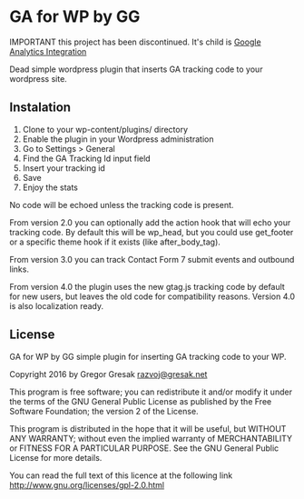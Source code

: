 # GA for WP by GG

IMPORTANT this project has been discontinued. It's child is [Google Analytics Integration](https://gitlab.com/gresakg/google-analytics-integration)

Dead simple wordpress plugin that inserts GA tracking code to your wordpress site.

## Instalation

1. Clone to your wp-content/plugins/ directory
2. Enable the plugin in your Wordpress administration
3. Go to Settings > General
4. Find the GA Tracking Id input field
5. Insert your tracking id
6. Save
7. Enjoy the stats

No code will be echoed unless the tracking code is present.

From version 2.0 you can optionally add the action hook that will echo your tracking code. By default this will be wp_head, but you could use get_footer or a specific theme hook if it exists (like after_body_tag).

From version 3.0 you can track Contact Form 7 submit events and outbound links.

From version 4.0 the plugin uses the new gtag.js tracking code by default for new users, but leaves the old code for compatibility reasons. Version 4.0 is also localization ready.

## License

GA for WP by GG simple plugin for inserting GA tracking code to your WP.

Copyright 2016 by Gregor Gresak razvoj@gresak.net

This program is free software; you can redistribute it and/or modify it under the terms of the GNU General Public License as published by the Free Software Foundation; the version 2 of the License.

This program is distributed in the hope that it will be useful, but WITHOUT ANY WARRANTY; without even the implied warranty of MERCHANTABILITY or FITNESS FOR A PARTICULAR PURPOSE. See the GNU General Public License for more details.

You can read the full text of this licence at the following link http://www.gnu.org/licenses/gpl-2.0.html
